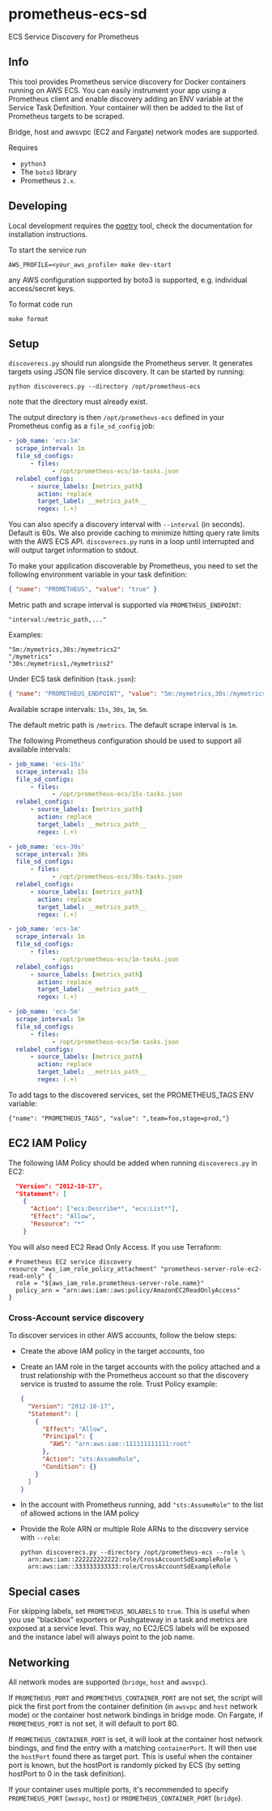 # prometheus-ecs-sd

ECS Service Discovery for Prometheus

## Info

This tool provides Prometheus service discovery for Docker containers running on AWS ECS. You can easily instrument your app using a Prometheus
client and enable discovery adding an ENV variable at the Service Task Definition. Your container will then be added
to the list of Prometheus targets to be scraped.

Bridge, host and awsvpc (EC2 and Fargate) network modes are supported.

Requires

-   `python3`
-   The `boto3` library
-   Prometheus `2.x`.

## Developing

Local development requires the [poetry](https://python-poetry.org/) tool, check the documentation for installation instructions.

To start the service run

```shell
AWS_PROFILE=<your_aws_profile> make dev-start
```

any AWS configuration supported by boto3 is supported, e.g. individual access/secret keys.

To format code run

```shell
make format
```

## Setup

`discoverecs.py` should run alongside the Prometheus server. It generates targets using JSON file service discovery. It can
be started by running:

```shell
python discoverecs.py --directory /opt/prometheus-ecs
```

note that the directory must already exist.

The output directory is then `/opt/prometheus-ecs` defined in your Prometheus config as a `file_sd_config` job:

```yaml
- job_name: 'ecs-1m'
  scrape_interval: 1m
  file_sd_configs:
      - files:
            - /opt/prometheus-ecs/1m-tasks.json
  relabel_configs:
      - source_labels: [metrics_path]
        action: replace
        target_label: __metrics_path__
        regex: (.+)
```

You can also specify a discovery interval with `--interval` (in seconds). Default is 60s. We also provide caching to minimize hitting query
rate limits with the AWS ECS API. `discoverecs.py` runs in a loop until interrupted and will output target information to stdout.

To make your application discoverable by Prometheus, you need to set the following environment variable in your task definition:

```json
{ "name": "PROMETHEUS", "value": "true" }
```

Metric path and scrape interval is supported via `PROMETHEUS_ENDPOINT`:

```text
"interval:/metric_path,..."
```

Examples:

```text
"5m:/mymetrics,30s:/mymetrics2"
"/mymetrics"
"30s:/mymetrics1,/mymetrics2"
```

Under ECS task definition (`task.json`):

```json
{ "name": "PROMETHEUS_ENDPOINT", "value": "5m:/mymetrics,30s:/mymetrics2" }
```

Available scrape intervals: `15s`, `30s`, `1m`, `5m`.

The default metric path is `/metrics`. The default scrape interval is `1m`.

The following Prometheus configuration should be used to support all available intervals:

```yaml
- job_name: 'ecs-15s'
  scrape_interval: 15s
  file_sd_configs:
      - files:
            - /opt/prometheus-ecs/15s-tasks.json
  relabel_configs:
      - source_labels: [metrics_path]
        action: replace
        target_label: __metrics_path__
        regex: (.+)

- job_name: 'ecs-30s'
  scrape_interval: 30s
  file_sd_configs:
      - files:
            - /opt/prometheus-ecs/30s-tasks.json
  relabel_configs:
      - source_labels: [metrics_path]
        action: replace
        target_label: __metrics_path__
        regex: (.+)

- job_name: 'ecs-1m'
  scrape_interval: 1m
  file_sd_configs:
      - files:
            - /opt/prometheus-ecs/1m-tasks.json
  relabel_configs:
      - source_labels: [metrics_path]
        action: replace
        target_label: __metrics_path__
        regex: (.+)

- job_name: 'ecs-5m'
  scrape_interval: 5m
  file_sd_configs:
      - files:
            - /opt/prometheus-ecs/5m-tasks.json
  relabel_configs:
      - source_labels: [metrics_path]
        action: replace
        target_label: __metrics_path__
        regex: (.+)
```

To add tags to the discovered services, set the PROMETHEUS_TAGS ENV variable:

``{"name": "PROMETHEUS_TAGS", "value": ",team=foo,stage=prod,"}``


## EC2 IAM Policy

The following IAM Policy should be added when running `discoverecs.py` in EC2:

```JSON
  "Version": "2012-10-17",
  "Statement": [
    {
      "Action": ["ecs:Describe*", "ecs:List*"],
      "Effect": "Allow",
      "Resource": "*"
    }
```

You will also need EC2 Read Only Access. If you use Terraform:

```hcl
# Prometheus EC2 service discovery
resource "aws_iam_role_policy_attachment" "prometheus-server-role-ec2-read-only" {
  role = "${aws_iam_role.prometheus-server-role.name}"
  policy_arn = "arn:aws:iam::aws:policy/AmazonEC2ReadOnlyAccess"
}
```

### Cross-Account service discovery

To discover services in other AWS accounts, follow the below steps:

- Create the above IAM policy in the target accounts, too
- Create an IAM role in the target accounts with the policy attached and a trust relationship with the Prometheus account so that the discovery service is trusted to assume the role. Trust Policy example:

  ```JSON
  {
    "Version": "2012-10-17",
    "Statement": [
      {
        "Effect": "Allow",
        "Principal": {
          "AWS": "arn:aws:iam::111111111111:root"
        },
        "Action": "sts:AssumeRole",
        "Condition": {}
      }
    ]
  }
  ```

- In the account with Prometheus running, add `"sts:AssumeRole"` to the list of allowed actions in the IAM policy
- Provide the Role ARN or multiple Role ARNs to the discovery service with `--role`:

  ```
  python discoverecs.py --directory /opt/prometheus-ecs --role \
    arn:aws:iam::222222222222:role/CrossAccountSdExampleRole \
    arn:aws:iam::333333333333:role/CrossAccountSdExampleRole
  ```


## Special cases

For skipping labels, set `PROMETHEUS_NOLABELS` to `true`.
This is useful when you use "blackbox" exporters or Pushgateway in a task
and metrics are exposed at a service level. This way, no EC2/ECS labels
will be exposed and the instance label will always point to the job name.

## Networking

All network modes are supported (`bridge`, `host` and `awsvpc`).

If `PROMETHEUS_PORT` and `PROMETHEUS_CONTAINER_PORT` are not set, the script will pick the first port from the container
definition (in `awsvpc` and `host` network mode) or the container host network bindings
in bridge mode. On Fargate, if `PROMETHEUS_PORT` is not set, it will default to port 80.

If `PROMETHEUS_CONTAINER_PORT` is set, it will look at the container host network bindings, and find the entry with a matching `containerPort`. It will then use the `hostPort` found there as target port.
This is useful when the container port is known, but the hostPort is randomly picked by ECS (by setting hostPort to 0 in the task definition).

If your container uses multiple ports, it's recommended to specify `PROMETHEUS_PORT` (`awsvpc`, `host`) or `PROMETHEUS_CONTAINER_PORT` (`bridge`).
